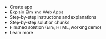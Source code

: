- Create app
- Explain Elm and Web Apps
- Step-by-step instructions and explanations
- Step-by-step solution chunks
- Finished solution (Elm, HTML, working demo)
- Learn more
